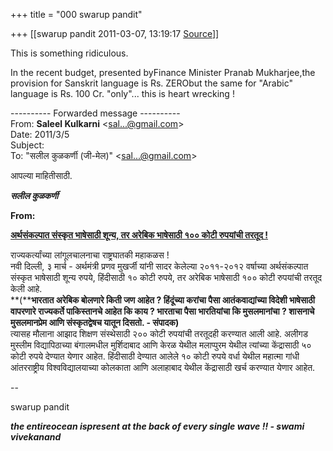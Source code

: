 +++
title = "000 swarup pandit"

+++
[[swarup pandit	2011-03-07, 13:19:17 [Source](https://groups.google.com/g/bvparishat/c/i3neg1YwWVI)]]



This is something ridiculous.

In the recent budget, presented byFinance Minister Pranab Mukharjee,the provision for Sanskrit language is Rs. ZERObut the same for "Arabic" language is Rs. 100 Cr. "only"... this is heart wrecking !  
  

---------- Forwarded message ----------  
From: **Saleel Kulkarni** \<[sal...@gmail.com]()\>  
Date: 2011/3/5  
Subject:  
To: "सलील कुळकर्णी (जी-मेल)" \<[sal...@gmail.com]()\>  
  
  





आपल्या माहितीसाठी.



***सलील कुळकर्णी***



**From:**





**[अर्थसंकल्पात संस्कृत भाषेसाठी शून्य, तर अरेबिक भाषेसाठी १०० कोटी रुपयांची तरतूद !](http://dainiksanatanprabhat.blogspot.com/2011/03/blog-post_7502.html)**

राज्यकर्त्यांच्या लांगूलचालनाचा राष्ट्रघातकी महाकळस !  
 नवी दिल्ली, ३ मार्च - अर्थमंत्री प्रणव मुखर्जी यांनी सादर केलेल्या २०११-२०१२ वर्षाच्या अर्थसंकल्पात संस्कृत भाषेसाठी शून्य रुपये, हिंदीसाठी १० कोटी रुपये, तर अरेबिक भाषेसाठी १०० कोटी रुपयांची तरतूद केली आहे.  
**(****भारतात अरेबिक बोलणारे किती जण आहेत ? हिंदूंच्या करांचा पैसा आतंकवाद्यांच्या विदेशी भाषेसाठी वापरणारे राज्यकर्ते पाकिस्तानचे आहेत कि काय ? भारताचा पैसा भारतियांचा कि मुसलमानांचा ? शासनाचे मुसलमानप्रेम आणि संस्कृतद्वेषच यातून दिसतो. - संपादक)**  
 त्यासह मौलाना आझाद शिक्षण संस्थेसाठी २०० कोटी रुपयांची तरतूदही करण्यात आली आहे. अलीगड मुस्लीम विद्यापिठाच्या बंगालमधील मुर्शिदाबाद आणि केरळ येथील मलाप्पुरम येथील त्यांच्या केंद्रासाठी ५० कोटी रुपये देण्यात येणार आहेत. हिंदीसाठी देण्यात आलेले १० कोटी रुपये वर्धा येथील महात्मा गांधी आंतरराष्ट्रीय विश्वविद्यालयाच्या कोलकाता आणि अलाहाबाद येथील केंद्रासाठी खर्च करण्यात येणार आहेत.

  
  
  
--  

swarup pandit



***the entireocean ispresent at the back of every single wave !! - swami vivekanand***

  

